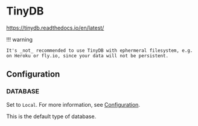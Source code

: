 # TinyDB

<https://tinydb.readthedocs.io/en/latest/>

!!! warning

    It's _not_ recommended to use TinyDB with ephermeral filesystem, e.g. on Heroku or fly.io, since your data will not be persistent.

## Configuration

### DATABASE

Set to `Local`. For more information, see [Configuration](../getting-started/configuration.md/#database).

This is the default type of database.
